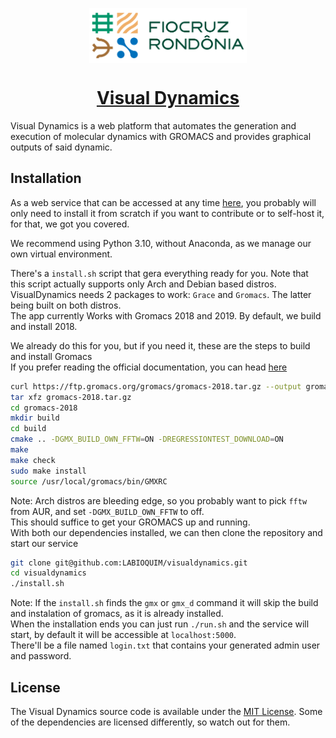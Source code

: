 <p align="center">
    <a href="https://www.rondonia.fiocruz.br/laboratorios/bioinformatica-e-quimica-medicinal/" target="_blank">
        <img alt="Fiocruz Rondônia" src="./app/static/img/fiocruz-ro.png" style="display: block; margin: 0 auto; margin-bottom: 20px;"  width="50%" />
    </a>
</p>

<a href="http://visualdynamics.fiocruz.br/" target="_blank">
    <h1 align="center">Visual Dynamics</h1>
</a>

Visual Dynamics is a web platform that automates the generation and execution of molecular dynamics with GROMACS and provides graphical outputs of said dynamic.

## Installation
As a web service that can be accessed at any time [here](http://visualdynamics.fiocruz.br/), you probably will only need to install it from scratch if you want to contribute or to self-host it, for that, we got you covered.

We recommend using Python 3.10, without Anaconda, as we manage our own virtual environment.

There's a `install.sh` script that gera everything ready for you. Note that this script actually supports only Arch and Debian based distros.  
VisualDynamics needs 2 packages to work: `Grace` and `Gromacs`. The latter being built on both distros.  
The app currently Works with Gromacs 2018 and 2019. By default, we build and install 2018.  

We already do this for you, but if you need it, these are the steps to build and install Gromacs  
If you prefer reading the official documentation, you can head [here](https://manual.gromacs.org/documentation/2018/install-guide/index.html)
```zsh
curl https://ftp.gromacs.org/gromacs/gromacs-2018.tar.gz --output gromacs-2018.tar.gz
tar xfz gromacs-2018.tar.gz
cd gromacs-2018
mkdir build
cd build
cmake .. -DGMX_BUILD_OWN_FFTW=ON -DREGRESSIONTEST_DOWNLOAD=ON
make
make check
sudo make install
source /usr/local/gromacs/bin/GMXRC
```
Note: Arch distros are bleeding edge, so you probably want to pick `fftw` from AUR, and set `-DGMX_BUILD_OWN_FFTW` to off.  
This should suffice to get your GROMACS up and running.  
With both our dependencies installed, we can then clone the repository and start our service
```sh
git clone git@github.com:LABIOQUIM/visualdynamics.git
cd visualdynamics
./install.sh
```
Note: If the `install.sh` finds the `gmx` or `gmx_d` command it will skip the build and instalation of gromacs, as it is already installed.  
When the installation ends you can just run `./run.sh` and the service will start, by default it will be accessible at `localhost:5000`.  
There'll be a file named `login.txt` that contains your generated admin user and password.

## License
The Visual Dynamics source code is available under the [MIT License](./LICENSE). Some of the dependencies are licensed differently, so watch out for them.
